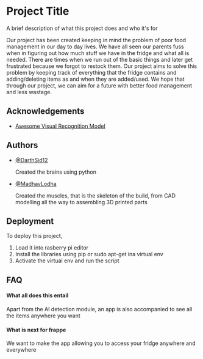 
# Project Title

A brief description of what this project does and who it's for

Our project has been created keeping in mind the problem of poor food management in our day to day lives. We have all seen our parents fuss when in figuring out how much stuff we have in the fridge and what all is needed. There are times when we run out of the basic things and later get frustrated because we forgot to restock them. Our project aims to solve this problem by keeping track of everything that the fridge contains and adding/deleting items as and when they are added/used. We hope that through our project, we can aim for a future with better food management and less wastage.
## Acknowledgements

 - [Awesome Visual Recognition Model](https://github.com/google-coral/pycoral/releases/download/v1.0.1/tflite_runtime-2.5.0-cp38-cp38-linux_armv7l.whl)
## Authors

- [@DarthSid12](https://www.github.com/octokatherine)
  
  Created the brains using python

- [@MadhavLodha](https://www.github.com/octokatherine)

  Created the muscles, that is the skeleton of the build, from CAD modelling all the way to assembling 3D printed parts

## Deployment

To deploy this project,
1. Load it into rasberry pi editor
2. Install the libraries using pip or sudo apt-get ina  virtual env
3. Activate the virtual env and run the script

## FAQ

#### What all does this entail

Apart from the AI detection module, an app is also accompanied to see all the items anywhere you want

#### What is next for frappe

We want to make the app allowing you to access your fridge anywhere and everywhere

  